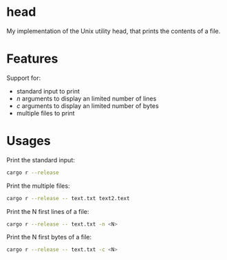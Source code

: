 # head
My implementation of the Unix utility head, that prints the contents of a file. 

# Features
Support for:
- standard input to print
- *n* arguments to display an limited number of lines
- *c* arguments to display an limited number of bytes
- multiple files to print

# Usages
Print the standard input:
```bash
cargo r --release
```
Print the multiple files:
```bash
cargo r --release -- text.txt text2.text
```

Print the N first lines of a file:
```bash
cargo r --release -- text.txt -n <N>
```

Print the N first bytes of a file:
```bash
cargo r --release -- text.txt -c <N>
```

